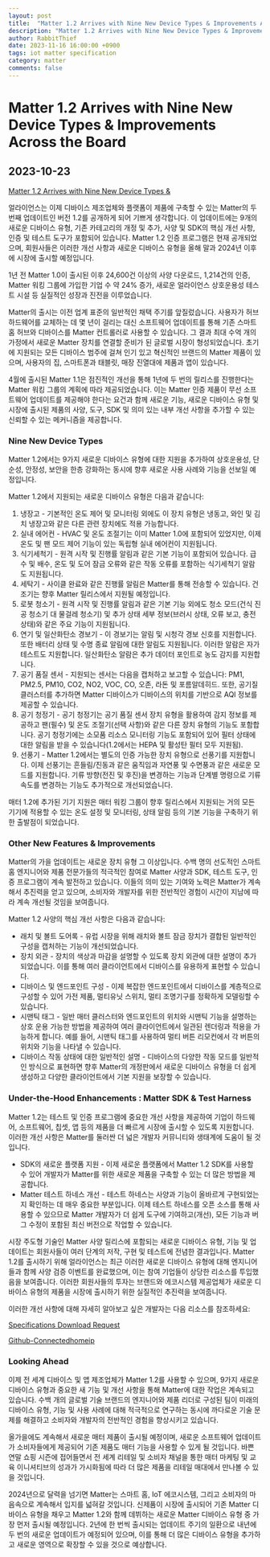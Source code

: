 ```yaml
---
layout: post
title:  "Matter 1.2 Arrives with Nine New Device Types & Improvements Across the Board"
description: "Matter 1.2 Arrives with Nine New Device Types & Improvements Across the Board 번역"
author: RabbitThief
date: 2023-11-16 16:00:00 +0900
tags: iot matter specification
category: matter
comments: false
---	
```




# Matter 1.2 Arrives with Nine New Device Types & Improvements Across the Board

## 2023-10-23

[Matter 1.2 Arrives with Nine New Device Types &](https://csa-iot.org/newsroom/matter-1-2-arrives-with-nine-new-device-types-improvements-across-the-board/)

얼라이언스는 이제 디바이스 제조업체와 플랫폼이 제품에 구축할 수 있는 Matter의 두 번째 업데이트인 버전 1.2를 공개하게 되어 기쁘게 생각합니다. 이 업데이트에는 9개의 새로운 디바이스 유형, 기존 카테고리의 개정 및 추가, 사양 및 SDK의 핵심 개선 사항, 인증 및 테스트 도구가 포함되어 있습니다. Matter 1.2 인증 프로그램은 현재 공개되었으며, 회원사들은 이러한 개선 사항과 새로운 디바이스 유형을 올해 말과 2024년 이후에 시장에 출시할 예정입니다.

1년 전 Matter 1.0이 출시된 이후 24,600건 이상의 사양 다운로드, 1,214건의 인증, Matter 워킹 그룹에 가입한 기업 수 약 24% 증가, 새로운 얼라이언스 상호운용성 테스트 시설 등 실질적인 성장과 진전을 이루었습니다.

Matter의 출시는 이전 업계 표준의 일반적인 채택 주기를 앞질렀습니다. 사용자가 허브 하드웨어를 교체하는 데 몇 년이 걸리는 대신 소프트웨어 업데이트를 통해 기존 스마트 홈 허브와 디바이스를 Matter 컨트롤러로 사용할 수 있습니다. 그 결과 최대 수억 개의 가정에서 새로운 Matter 장치를 연결할 준비가 된 글로벌 시장이 형성되었습니다. 초기에 지원되는 모든 디바이스 범주에 걸쳐 인기 있고 혁신적인 브랜드의 Matter 제품이 있으며, 사용자의 집, 스마트폰과 태블릿, 매장 진열대에 제품과 앱이 있습니다.

4월에 출시된 Matter 1.1은 점진적인 개선을 통해 1년에 두 번의 릴리스를 진행한다는 Matter 워킹 그룹의 계획에 따라 제공되었습니다. 이는 Matter 인증 제품이 무선 소프트웨어 업데이트를 제공해야 한다는 요건과 함께 새로운 기능, 새로운 디바이스 유형 및 시장에 출시된 제품의 사양, 도구, SDK 및 의미 있는 내부 개선 사항을 추가할 수 있는 신뢰할 수 있는 메커니즘을 제공합니다.

### Nine New Device Types

Matter 1.2에서는 9가지 새로운 디바이스 유형에 대한 지원을 추가하여 상호운용성, 단순성, 안정성, 보안을 한층 강화하는 동시에 향후 새로운 사용 사례와 기능을 선보일 예정입니다.

Matter 1.2에서 지원되는 새로운 디바이스 유형은 다음과 같습니다:

1. 냉장고 - 기본적인 온도 제어 및 모니터링 외에도 이 장치 유형은 냉동고, 와인 및 김치 냉장고와 같은 다른 관련 장치에도 적용 가능합니다.
2. 실내 에어컨 - HVAC 및 온도 조절기는 이미 Matter 1.0에 포함되어 있었지만, 이제 온도 및 팬 모드 제어 기능이 있는 독립형 실내 에어컨이 지원됩니다.
3. 식기세척기 - 원격 시작 및 진행률 알림과 같은 기본 기능이 포함되어 있습니다. 급수 및 배수, 온도 및 도어 잠금 오류와 같은 작동 오류를 포함하는 식기세척기 알람도 지원됩니다.
4. 세탁기 - 사이클 완료와 같은 진행률 알림은 Matter를 통해 전송할 수 있습니다. 건조기는 향후 Matter 릴리스에서 지원될 예정입니다.
5. 로봇 청소기 - 원격 시작 및 진행률 알림과 같은 기본 기능 외에도 청소 모드(건식 진공 청소기 대 물걸레 청소기) 및 추가 상태 세부 정보(브러시 상태, 오류 보고, 충전 상태)와 같은 주요 기능이 지원됩니다.
6. 연기 및 일산화탄소 경보기 - 이 경보기는 알림 및 시청각 경보 신호를 지원합니다. 또한 배터리 상태 및 수명 종료 알림에 대한 알림도 지원됩니다. 이러한 알람은 자가 테스트도 지원합니다. 일산화탄소 알람은 추가 데이터 포인트로 농도 감지를 지원합니다.
7. 공기 품질 센서 - 지원되는 센서는 다음을 캡처하고 보고할 수 있습니다: PM1, PM2.5, PM10, CO2, NO2, VOC, CO, 오존, 라돈 및 포름알데히드. 또한, 공기질 클러스터를 추가하면 Matter 디바이스가 디바이스의 위치를 기반으로 AQI 정보를 제공할 수 있습니다.
8. 공기 청정기 - 공기 청정기는 공기 품질 센서 장치 유형을 활용하여 감지 정보를 제공하고 팬(필수) 및 온도 조절기(선택 사항)와 같은 다른 장치 유형의 기능도 포함합니다. 공기 청정기에는 소모품 리소스 모니터링 기능도 포함되어 있어 필터 상태에 대한 알림을 받을 수 있습니다(1.2에서는 HEPA 및 활성탄 필터 모두 지원됨).
9. 선풍기 - Matter 1.2에서는 별도의 인증 가능한 장치 유형으로 선풍기를 지원합니다. 이제 선풍기는 흔들림/진동과 같은 움직임과 자연풍 및 수면풍과 같은 새로운 모드를 지원합니다. 기류 방향(전진 및 후진)을 변경하는 기능과 단계별 명령으로 기류 속도를 변경하는 기능도 추가적으로 개선되었습니다.

매터 1.2에 추가된 기기 지원은 매터 워킹 그룹이 향후 릴리스에서 지원되는 거의 모든 기기에 적용할 수 있는 온도 설정 및 모니터링, 상태 알림 등의 기본 기능을 구축하기 위한 출발점이 되었습니다.

### Other New Features & Improvements

Matter의 가을 업데이트는 새로운 장치 유형 그 이상입니다. 수백 명의 선도적인 스마트 홈 엔지니어와 제품 전문가들의 적극적인 참여로 Matter 사양과 SDK, 테스트 도구, 인증 프로그램이 계속 발전하고 있습니다. 이들의 의미 있는 기여와 노력은 Matter가 계속해서 추진력을 얻고 있으며, 소비자와 개발자를 위한 전반적인 경험이 시간이 지남에 따라 계속 개선될 것임을 보여줍니다.

Matter 1.2 사양의 핵심 개선 사항은 다음과 같습니다:

- 래치 및 볼트 도어록 - 유럽 시장을 위해 래치와 볼트 잠금 장치가 결합된 일반적인 구성을 캡처하는 기능이 개선되었습니다.
- 장치 외관 - 장치의 색상과 마감을 설명할 수 있도록 장치 외관에 대한 설명이 추가되었습니다. 이를 통해 여러 클라이언트에서 디바이스를 유용하게 표현할 수 있습니다.
- 디바이스 및 엔드포인트 구성 - 이제 복잡한 엔드포인트에서 디바이스를 계층적으로 구성할 수 있어 가전 제품, 멀티유닛 스위치, 멀티 조명기구를 정확하게 모델링할 수 있습니다.
- 시맨틱 태그 - 일반 매터 클러스터와 엔드포인트의 위치와 시맨틱 기능을 설명하는 상호 운용 가능한 방법을 제공하여 여러 클라이언트에서 일관된 렌더링과 적용을 가능하게 합니다. 예를 들어, 시맨틱 태그를 사용하여 멀티 버튼 리모컨에서 각 버튼의 위치와 기능을 나타낼 수 있습니다.
- 디바이스 작동 상태에 대한 일반적인 설명 - 디바이스의 다양한 작동 모드를 일반적인 방식으로 표현하면 향후 Matter의 개정판에서 새로운 디바이스 유형을 더 쉽게 생성하고 다양한 클라이언트에서 기본 지원을 보장할 수 있습니다.

### Under-the-Hood Enhancements : Matter SDK & Test Harness

Matter 1.2는 테스트 및 인증 프로그램에 중요한 개선 사항을 제공하여 기업이 하드웨어, 소프트웨어, 칩셋, 앱 등의 제품을 더 빠르게 시장에 출시할 수 있도록 지원합니다. 이러한 개선 사항은 Matter를 둘러싼 더 넓은 개발자 커뮤니티와 생태계에 도움이 될 것입니다.

- SDK의 새로운 플랫폼 지원 - 이제 새로운 플랫폼에서 Matter 1.2 SDK를 사용할 수 있어 개발자가 Matter를 위한 새로운 제품을 구축할 수 있는 더 많은 방법을 제공합니다.
- Matter 테스트 하네스 개선 - 테스트 하네스는 사양과 기능이 올바르게 구현되었는지 확인하는 데 매우 중요한 부분입니다. 이제 테스트 하네스를 오픈 소스를 통해 사용할 수 있으므로 Matter 개발자가 더 쉽게 도구에 기여하고(개선), 모든 기능과 버그 수정이 포함된 최신 버전으로 작업할 수 있습니다.

시장 주도형 기술인 Matter 사양 릴리스에 포함되는 새로운 디바이스 유형, 기능 및 업데이트는 회원사들이 여러 단계의 저작, 구현 및 테스트에 전념한 결과입니다.  Matter 1.2를 출시하기 위해 얼라이언스는 최근 이러한 새로운 디바이스 유형에 대해 엔지니어들과 함께 사양 검증 이벤트를 완료했으며, 이는 참여 기업들이 상당한 리소스를 투입했음을 보여줍니다. 이러한 회원사들의 투자는 브랜드와 에코시스템 제공업체가 새로운 디바이스 유형의 제품을 시장에 출시하기 위한 실질적인 추진력을 보여줍니다.

이러한 개선 사항에 대해 자세히 알아보고 싶은 개발자는 다음 리소스를 참조하세요:

[Specifications Download Request](https://csa-iot.org/developer-resource/specifications-download-request/)

[Github-Connectedhomeip](https://github.com/project-chip/connectedhomeip)

### Looking Ahead

이제 전 세계 디바이스 및 앱 제조업체가 Matter 1.2를 사용할 수 있으며, 9가지 새로운 디바이스 유형과 중요한 새 기능 및 개선 사항을 통해 Matter에 대한 작업은 계속되고 있습니다. 수백 개의 글로벌 기술 브랜드의 엔지니어와 제품 리더로 구성된 팀이 미래의 디바이스 유형, 기능 및 사용 사례에 대해 적극적으로 연구하는 동시에 까다로운 기술 문제를 해결하고 소비자와 개발자의 전반적인 경험을 향상시키고 있습니다.

올가을에도 계속해서 새로운 매터 제품이 출시될 예정이며, 새로운 소프트웨어 업데이트가 소비자들에게 제공되어 기존 제품도 매터 기능을 사용할 수 있게 될 것입니다. 바쁜 연말 쇼핑 시즌에 접어들면서 전 세계 리테일 및 소비자 채널을 통한 매터 마케팅 및 교육 이니셔티브의 성과가 가시화됨에 따라 더 많은 제품을 리테일 매대에서 만나볼 수 있을 것입니다.

2024년으로 달력을 넘기면 Matter는 스마트 홈, IoT 에코시스템, 그리고 소비자의 마음속으로 계속해서 입지를 넓혀갈 것입니다. 신제품이 시장에 출시되어 기존 Matter 디바이스 유형을 채우고 Matter 1.2와 함께 데뷔하는 새로운 Matter 디바이스 유형 중 가장 먼저 출시될 예정입니다. 2년에 한 번씩 출시되는 업데이트 주기의 일환으로 내년에 두 번의 새로운 업데이트가 예정되어 있으며, 이를 통해 더 많은 디바이스 유형을 추가하고 새로운 영역으로 확장할 수 있을 것으로 예상합니다.